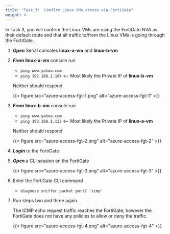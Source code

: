 ```yaml
---
title: "Task 3:  Confirm Linux VMs access via FortiGate"
weight: 4
---
```


In Task 3, you will confirm the Linux VMs are using the FortiGate NVA as their default route and that all traffic to/from the Linux VMs is going through the FortiGate.

1. ***Open*** Serial consoles **linux-a-vm** and **linux-b-vm**

1. ***From*** **linux-a-vm** console run

    - `ping www.yahoo.com`
    - `ping 192.168.1.164`  <-- Most likely the Private IP of **linux-b-vm**

    Neither should respond

    {{< figure src="azure-access-fgt-1.png" alt="azure-access-fgt-1" >}}

1. ***From*** **linux-b-vm** console run

    - `ping www.yahoo.com`
    - `ping 192.168.1.132` <-- Most likely the Private IP of **linux-a-vm**

    Neither should respond

    {{< figure src="azure-access-fgt-2.png" alt="azure-access-fgt-2" >}}

1. ***Login*** to the FortiGate

1. ***Open*** a CLI session on the FortiGate

    {{< figure src="azure-access-fgt-3.png" alt="azure-access-fgt-3" >}}

1. Enter the FortiGate CLI command

    - `diagnose sniffer packet port2 'icmp'`

1. Run steps two and three again.

    The ICMP echo request traffic reaches the FortiGate, however the FortiGate does not have any policies to allow or deny the traffic.

    {{< figure src="azure-access-fgt-4.png" alt="azure-access-fgt-4" >}}

